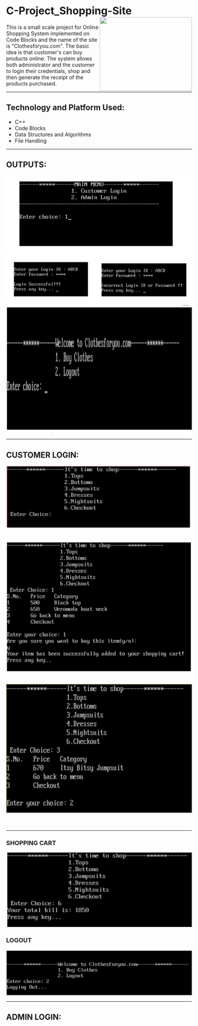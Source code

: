 # C-Project_Shopping-Site   <img src="https://5.imimg.com/data5/YI/HS/MY-2992224/online-shopping-system-500x500.jpg" height="200" width="250" align=right />
This is a small scale project for Online Shopping System implemented on Code Blocks and the name of the site is "Clothesforyou.com". The basic idea is that customer's can buy products online. The system allows both administrator and the customer to login their credentials, shop and then generate the receipt of the products purchased.

---------------------
## Technology and Platform Used:
- C++
- Code Blocks
- Data Structures and Algorithms
- File Handling

--------------------
## OUTPUTS:
![Alt text](https://github.com/Pranay2000/C-Project_Shopping-Site/blob/master/SS/1.PNG)
![Alt text](https://github.com/Pranay2000/C-Project_Shopping-Site/blob/master/SS/2.PNG)
<img src="https://github.com/Pranay2000/C-Project_Shopping-Site/blob/master/SS/3.PNG" width="650" height="350" align="center" />

---------------------------
## CUSTOMER LOGIN:
![Alt text](https://github.com/Pranay2000/C-Project_Shopping-Site/blob/master/SS/4.PNG) <br><br><br>
<img src="https://github.com/Pranay2000/C-Project_Shopping-Site/blob/master/SS/5.PNG" width="650" height="350" align="center" /> <br><br><br>
<img src="https://github.com/Pranay2000/C-Project_Shopping-Site/blob/master/SS/6.PNG" width="650" height="350" align="center" /> <br><br><br>

---------------------------
### SHOPPING CART
![Alt text](https://github.com/Pranay2000/C-Project_Shopping-Site/blob/master/SS/7.PNG)

### LOGOUT
![Alt text](https://github.com/Pranay2000/C-Project_Shopping-Site/blob/master/SS/8.PNG)

--------------------------
## ADMIN LOGIN:
